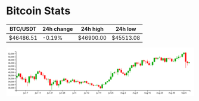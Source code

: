 # Bitcoin Stats

BTC/USDT|24h change|24h high|24h low|
|---|---|---|---|
|$46486.51|-0.19%|$46900.00|$45513.08|

<img src="./chart.svg">

